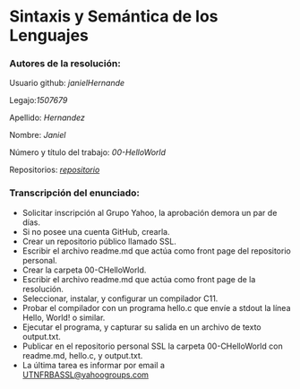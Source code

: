 # Sintaxis y Semántica de los Lenguajes


### Autores de la resolución:

Usuario github: _janielHernande_

Legajo:_1507679_

Apellido: _Hernandez_

Nombre: _Janiel_

Número y título del trabajo: _00-HelloWorld_

Repositorios: _[repositorio](https://github.com/janielHernandez/SSL)_
  
### Transcripción del enunciado:

- Solicitar inscripción al Grupo Yahoo, la aprobación demora un par de días.
- Si no posee una cuenta GitHub, crearla.
- Crear un repositorio público llamado SSL.
- Escribir  el  archivo readme.md que actúa como front page del repositorio personal.
- Crear la carpeta 00-CHelloWorld.
- Escribir el archivo readme.md que actúa como front page de la resolución.
- Seleccionar, instalar, y configurar un compilador C11.
- Probar el compilador con un programa hello.c que envíe a stdout la línea Hello, World! o similar.
- Ejecutar el programa, y capturar su salida en un archivo de texto output.txt.
- Publicar en el repositorio  personal SSL la  carpeta 00-CHelloWorld con readme.md, hello.c, y output.txt.
- La última tarea es informar por email a UTNFRBASSL@yahoogroups.com
